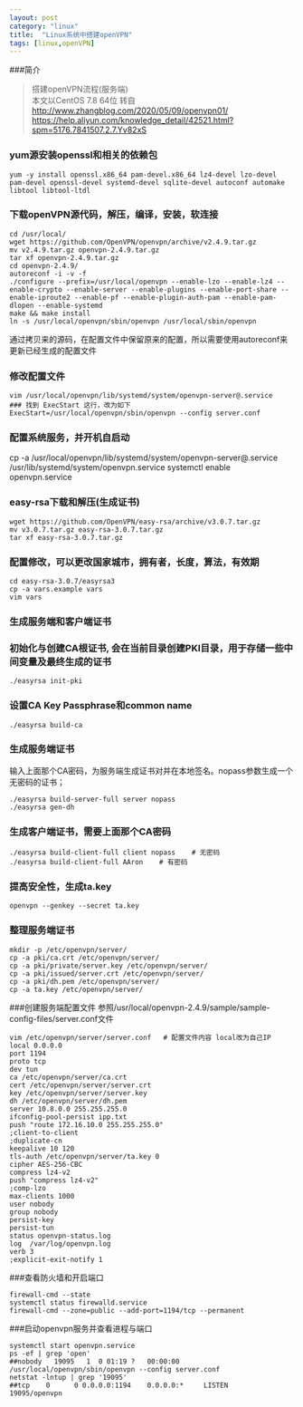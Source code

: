 ```yaml
---
layout: post
category: "linux"
title:  "Linux系统中搭建openVPN"
tags: [linux,openVPN]
---
```


###简介
>搭建openVPN流程(服务端)  
>本文以CentOS 7.8 64位
>转自 http://www.zhangblog.com/2020/05/09/openvpn01/  
>https://help.aliyun.com/knowledge_detail/42521.html?spm=5176.7841507.2.7.Yv82xS

### yum源安装openssl和相关的依赖包
~~~
yum -y install openssl.x86_64 pam-devel.x86_64 lz4-devel lzo-devel pam-devel openssl-devel systemd-devel sqlite-devel autoconf automake libtool libtool-ltdl
~~~

### 下载openVPN源代码，解压，编译，安装，软连接
~~~
cd /usr/local/
wget https://github.com/OpenVPN/openvpn/archive/v2.4.9.tar.gz
mv v2.4.9.tar.gz openvpn-2.4.9.tar.gz
tar xf openvpn-2.4.9.tar.gz 
cd openvpn-2.4.9/
autoreconf -i -v -f 
./configure --prefix=/usr/local/openvpn --enable-lzo --enable-lz4 --enable-crypto --enable-server --enable-plugins --enable-port-share --enable-iproute2 --enable-pf --enable-plugin-auth-pam --enable-pam-dlopen --enable-systemd
make && make install
ln -s /usr/local/openvpn/sbin/openvpn /usr/local/sbin/openvpn
~~~
通过拷贝来的源码，在配置文件中保留原来的配置，所以需要使用autoreconf来更新已经生成的配置文件

### 修改配置文件
~~~
vim /usr/local/openvpn/lib/systemd/system/openvpn-server@.service
### 找到 ExecStart 这行，改为如下
ExecStart=/usr/local/openvpn/sbin/openvpn --config server.conf
~~~

### 配置系统服务，并开机自启动
cp -a /usr/local/openvpn/lib/systemd/system/openvpn-server@.service /usr/lib/systemd/system/openvpn.service
systemctl enable openvpn.service

### easy-rsa下载和解压(生成证书)
~~~
wget https://github.com/OpenVPN/easy-rsa/archive/v3.0.7.tar.gz 
mv v3.0.7.tar.gz easy-rsa-3.0.7.tar.gz
tar xf easy-rsa-3.0.7.tar.gz
~~~

### 配置修改，可以更改国家城市，拥有者，长度，算法，有效期
~~~
cd easy-rsa-3.0.7/easyrsa3
cp -a vars.example vars
vim vars
~~~

### 生成服务端和客户端证书
### 初始化与创建CA根证书, 会在当前目录创建PKI目录，用于存储一些中间变量及最终生成的证书
~~~
./easyrsa init-pki
~~~
### 设置CA Key Passphrase和common name
~~~
./easyrsa build-ca
~~~

### 生成服务端证书
输入上面那个CA密码，为服务端生成证书对并在本地签名。nopass参数生成一个无密码的证书；
~~~
./easyrsa build-server-full server nopass
./easyrsa gen-dh
~~~

### 生成客户端证书，需要上面那个CA密码
~~~
./easyrsa build-client-full client nopass    # 无密码
./easyrsa build-client-full AAron    # 有密码
~~~

### 提高安全性，生成ta.key
~~~
openvpn --genkey --secret ta.key
~~~

### 整理服务端证书
~~~
mkdir -p /etc/openvpn/server/
cp -a pki/ca.crt /etc/openvpn/server/
cp -a pki/private/server.key /etc/openvpn/server/
cp -a pki/issued/server.crt /etc/openvpn/server/
cp -a pki/dh.pem /etc/openvpn/server/
cp -a ta.key /etc/openvpn/server/
~~~

###创建服务端配置文件
参照/usr/local/openvpn-2.4.9/sample/sample-config-files/server.conf文件
~~~
vim /etc/openvpn/server/server.conf   # 配置文件内容 local改为自己IP
local 0.0.0.0
port 1194
proto tcp
dev tun
ca /etc/openvpn/server/ca.crt
cert /etc/openvpn/server/server.crt
key /etc/openvpn/server/server.key
dh /etc/openvpn/server/dh.pem
server 10.8.0.0 255.255.255.0
ifconfig-pool-persist ipp.txt
push "route 172.16.10.0 255.255.255.0"
;client-to-client
;duplicate-cn
keepalive 10 120
tls-auth /etc/openvpn/server/ta.key 0
cipher AES-256-CBC
compress lz4-v2
push "compress lz4-v2"
;comp-lzo
max-clients 1000
user nobody
group nobody
persist-key
persist-tun
status openvpn-status.log
log  /var/log/openvpn.log
verb 3
;explicit-exit-notify 1
~~~

###查看防火墙和开启端口
~~~
firewall-cmd --state
systemctl status firewalld.service
firewall-cmd --zone=public --add-port=1194/tcp --permanent
~~~

###启动openvpn服务并查看进程与端口
~~~
systemctl start openvpn.service
ps -ef | grep 'open'
##nobody   19095   1  0 01:19 ?   00:00:00 /usr/local/openvpn/sbin/openvpn --config server.conf
netstat -lntup | grep '19095' 
##tcp    0      0 0.0.0.0:1194    0.0.0.0:*     LISTEN     19095/openvpn
~~~

